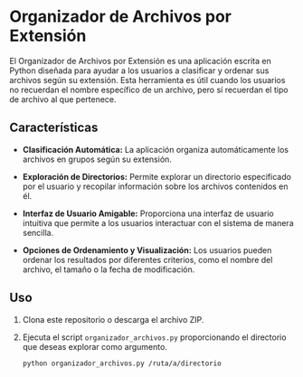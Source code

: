 # Organizador de Archivos por Extensión

El Organizador de Archivos por Extensión es una aplicación escrita en Python diseñada para ayudar a los usuarios a clasificar y ordenar sus archivos según su extensión. Esta herramienta es útil cuando los usuarios no recuerdan el nombre específico de un archivo, pero sí recuerdan el tipo de archivo al que pertenece.

## Características

- **Clasificación Automática:** La aplicación organiza automáticamente los archivos en grupos según su extensión.
  
- **Exploración de Directorios:** Permite explorar un directorio especificado por el usuario y recopilar información sobre los archivos contenidos en él.

- **Interfaz de Usuario Amigable:** Proporciona una interfaz de usuario intuitiva que permite a los usuarios interactuar con el sistema de manera sencilla.

- **Opciones de Ordenamiento y Visualización:** Los usuarios pueden ordenar los resultados por diferentes criterios, como el nombre del archivo, el tamaño o la fecha de modificación.

## Uso

1. Clona este repositorio o descarga el archivo ZIP.
2. Ejecuta el script `organizador_archivos.py` proporcionando el directorio que deseas explorar como argumento.

   ```bash
   python organizador_archivos.py /ruta/a/directorio
